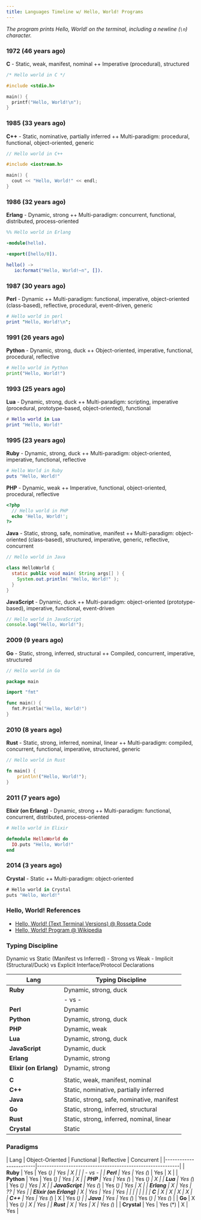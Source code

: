 ```yaml
---
title: Languages Timeline w/ Hello, World! Programs
---
```


_The program prints Hello, World! on the terminal, including a newline (`\n`) character._




### 1972  (46 years ago)

**C**  - Static, weak, manifest, nominal  ++ Imperative (procedural), structured

``` c
/* Hello world in C */

#include <stdio.h>

main() {
  printf("Hello, World!\n");
}
```


### 1985  (33 years ago)

**C++**  - Static, nominative, partially inferred ++ Multi-paradigm: procedural, functional, object-oriented, generic

``` cpp
// Hello world in C++

#include <iostream.h>

main() {
  cout << "Hello, World!" << endl;
}
```


### 1986  (32 years ago)

**Erlang**  - Dynamic, strong ++ Multi-paradigm: concurrent, functional, distributed, process-oriented

```erl
%% Hello world in Erlang

-module(hello).

-export([hello/0]).

hello() ->
   io:format("Hello, World!~n", []).
```


### 1987 (30 years ago)

**Perl** - Dynamic ++ Multi-paradigm: functional, imperative, object-oriented (class-based), reflective, procedural, event-driven, generic

``` perl
# Hello world in perl
print "Hello, World!\n";
```


### 1991 (26 years ago)

**Python** - Dynamic, strong, duck ++ Object-oriented, imperative, functional, procedural, reflective

``` python
# Hello world in Python
print("Hello, World!")
```


### 1993 (25 years ago)

**Lua**  - Dynamic, strong, duck ++ Multi-paradigm: scripting, imperative (procedural, prototype-based, object-oriented), functional

``` lua
# Hello world in Lua
print "Hello, World!"
```


### 1995 (23 years ago)

**Ruby** - Dynamic, strong, duck ++ Multi-paradigm: object-oriented, imperative, functional, reflective

``` ruby
# Hello World in Ruby
puts "Hello, World!"
```

**PHP**  - Dynamic, weak ++ Imperative, functional, object-oriented, procedural, reflective

``` php
<?php
  // Hello world in PHP
  echo 'Hello, World!';
?>
```


**Java** - Static, strong, safe, nominative, manifest ++ Multi-paradigm: object-oriented (class-based), structured, imperative, generic, reflective, concurrent

``` java
// Hello world in Java

class HelloWorld {
  static public void main( String args[] ) {
    System.out.println( "Hello, World!" );
  }
}
```

**JavaScript**  - Dynamic, duck ++ Multi-paradigm: object-oriented (prototype-based), imperative, functional, event-driven


``` js
// Hello world in JavaScript
console.log("Hello, World!");
```



### 2009 (9 years ago)

**Go** - Static, strong, inferred, structural ++ Compiled, concurrent, imperative, structured

``` go
// Hello world in Go

package main

import "fmt"

func main() {
  fmt.Println("Hello, World!")
}
```


### 2010 (8 years ago)

**Rust** - Static, strong, inferred, nominal, linear ++ Multi-paradigm: compiled, concurrent, functional, imperative, structured, generic

``` rs
// Hello world in Rust

fn main() {
    println!("Hello, World!");
}
```


### 2011 (7 years ago)

**Elixir (on Erlang)** - Dynamic, strong ++ Multi-paradigm: functional, concurrent, distributed, process-oriented   

``` ex
# Hello world in Elixir

defmodule HelloWorld do
  IO.puts "Hello, World!"
end
```

### 2014 (3 years ago)

**Crystal** - Static ++ Multi-paradigm: object-oriented

``` cs
# Hello world in Crystal
puts "Hello, World!"
```



### Hello, World! References

- [Hello, World! (Text Terminal Versions) @ Rosseta Code](http://rosettacode.org/wiki/Hello_world/Text)
- [Hello, World! Program @ Wikipedia](https://en.wikipedia.org/wiki/%22Hello,_World!%22_program)



### Typing Discipline

Dynamic vs Static (Manifest vs Inferred) -
Strong vs Weak -
Implicit (Structural/Duck) vs Explicit Interface/Protocol Declarations


| Lang                   | Typing Discipline                                                    |
|------------------------|----------------------------------------------------------------------|
| **Ruby**               | Dynamic, strong, duck                                                |
|                        | - vs -                                                               |
| **Perl**               | Dynamic                                                              |
| **Python**             | Dynamic, strong, duck                                                |
| **PHP**                | Dynamic, weak                                                        |
| **Lua**                | Dynamic, strong, duck                                                |
| **JavaScript**         | Dynamic, duck                                                        |
| **Erlang**             | Dynamic, strong                                                      |
| **Elixir (on Erlang)** | Dynamic, strong                                                      |
|                        |                                                                      |
| **C**                  | Static, weak, manifest, nominal                                      |
| **C++**                | Static, nominative, partially inferred                               |
| **Java**               | Static, strong, safe, nominative, manifest                           |
| **Go**                 | Static, strong, inferred, structural                                 |
| **Rust**               | Static, strong, inferred, nominal, linear                            |
| **Crystal**            | Static                                                               |



### Paradigms


| Lang                   | Object-Oriented  |  Functional  | Reflective | Concurrent |
|------------------------|-----------------------------------------------------------|
| **Ruby**               | Yes              | Yes (*)      | Yes        | X          |
|                        | - vs -           |
| **Perl**               | Yes              | Yes (*)      | Yes        | X          |
| **Python**             | Yes              | Yes (*)      | Yes        | X          |
| **PHP**                | Yes              | Yes (*)      | Yes (*)    | X          |
| **Lua**                | Yes (*)          | Yes (*)      | Yes        | X          |
| **JavaScript**         | Yes (*)          | Yes (*)      | Yes        | X          |
| **Erlang**             | X                | Yes          | ??         | Yes        |
| **Elixir (on Erlang)** | X                | Yes          | Yes        | Yes        |
|                        |                  |              |            |            |
| **C**                  | X                | X            | X          | X          |
| **C++**                | Yes              | Yes (*)      | X          | Yes (*)    |
| **Java**               | Yes              | Yes (*)      | Yes (*)    | Yes (*)    |
| **Go**                 | X                | Yes (*)      | X          | Yes        |
| **Rust**               | X                | Yes          | X          | Yes (*)    |
| **Crystal**            | Yes              | Yes (*)      | X          | Yes        |
